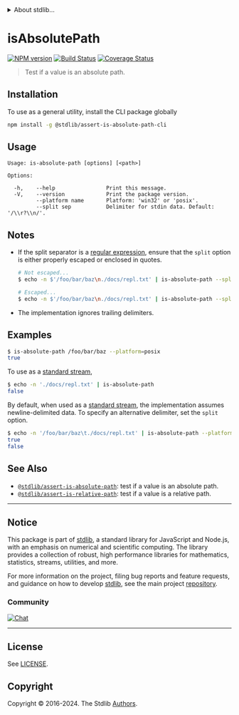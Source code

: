 <!--

@license Apache-2.0

Copyright (c) 2018 The Stdlib Authors.

Licensed under the Apache License, Version 2.0 (the "License");
you may not use this file except in compliance with the License.
You may obtain a copy of the License at

   http://www.apache.org/licenses/LICENSE-2.0

Unless required by applicable law or agreed to in writing, software
distributed under the License is distributed on an "AS IS" BASIS,
WITHOUT WARRANTIES OR CONDITIONS OF ANY KIND, either express or implied.
See the License for the specific language governing permissions and
limitations under the License.

-->


<details>
  <summary>
    About stdlib...
  </summary>
  <p>We believe in a future in which the web is a preferred environment for numerical computation. To help realize this future, we've built stdlib. stdlib is a standard library, with an emphasis on numerical and scientific computation, written in JavaScript (and C) for execution in browsers and in Node.js.</p>
  <p>The library is fully decomposable, being architected in such a way that you can swap out and mix and match APIs and functionality to cater to your exact preferences and use cases.</p>
  <p>When you use stdlib, you can be absolutely certain that you are using the most thorough, rigorous, well-written, studied, documented, tested, measured, and high-quality code out there.</p>
  <p>To join us in bringing numerical computing to the web, get started by checking us out on <a href="https://github.com/stdlib-js/stdlib">GitHub</a>, and please consider <a href="https://opencollective.com/stdlib">financially supporting stdlib</a>. We greatly appreciate your continued support!</p>
</details>

# isAbsolutePath

[![NPM version][npm-image]][npm-url] [![Build Status][test-image]][test-url] [![Coverage Status][coverage-image]][coverage-url] <!-- [![dependencies][dependencies-image]][dependencies-url] -->

> Test if a value is an absolute path.

<section class="intro">

</section>

<!-- /.intro -->











<section class="cli">



<section class="installation">

## Installation

To use as a general utility, install the CLI package globally

```bash
npm install -g @stdlib/assert-is-absolute-path-cli
```

</section>

<!-- CLI usage documentation. -->

<section class="usage">

## Usage

```text
Usage: is-absolute-path [options] [<path>]

Options:

  -h,    --help                Print this message.
  -V,    --version             Print the package version.
         --platform name       Platform: 'win32' or 'posix'.
         --split sep           Delimiter for stdin data. Default: '/\\r?\\n/'.
```

</section>

<!-- /.usage -->

<!-- CLI usage notes. Make sure to keep an empty line after the `section` element and another before the `/section` close. -->

<section class="notes">

## Notes

-   If the split separator is a [regular expression][mdn-regexp], ensure that the `split` option is either properly escaped or enclosed in quotes.

    ```bash
    # Not escaped...
    $ echo -n $'/foo/bar/baz\n./docs/repl.txt' | is-absolute-path --split /\r?\n/

    # Escaped...
    $ echo -n $'/foo/bar/baz\n./docs/repl.txt' | is-absolute-path --split /\\r?\\n/
    ```

-   The implementation ignores trailing delimiters.

</section>

<!-- /.notes -->

<section class="examples">

## Examples

```bash
$ is-absolute-path /foo/bar/baz --platform=posix
true
```

To use as a [standard stream][standard-streams],

```bash
$ echo -n './docs/repl.txt' | is-absolute-path
false
```

By default, when used as a [standard stream][standard-streams], the implementation assumes newline-delimited data. To specify an alternative delimiter, set the `split` option.

```bash
$ echo -n '/foo/bar/baz\t./docs/repl.txt' | is-absolute-path --platform=posix --split '\t'
true
false
```

</section>

<!-- /.examples -->

</section>

<!-- /.cli -->

<!-- Section for related `stdlib` packages. Do not manually edit this section, as it is automatically populated. -->

<section class="related">

## See Also

-   <span class="package-name">[`@stdlib/assert-is-absolute-path`][@stdlib/assert-is-absolute-path]</span><span class="delimiter">: </span><span class="description">test if a value is an absolute path.</span>
-   <span class="package-name">[`@stdlib/assert-is-relative-path`][@stdlib/assert/is-relative-path]</span><span class="delimiter">: </span><span class="description">test if a value is a relative path.</span>

</section>

<!-- /.related -->

<!-- Section for all links. Make sure to keep an empty line after the `section` element and another before the `/section` close. -->


<section class="main-repo" >

* * *

## Notice

This package is part of [stdlib][stdlib], a standard library for JavaScript and Node.js, with an emphasis on numerical and scientific computing. The library provides a collection of robust, high performance libraries for mathematics, statistics, streams, utilities, and more.

For more information on the project, filing bug reports and feature requests, and guidance on how to develop [stdlib][stdlib], see the main project [repository][stdlib].

### Community

[![Chat][chat-image]][chat-url]

---

## License

See [LICENSE][stdlib-license].


## Copyright

Copyright &copy; 2016-2024. The Stdlib [Authors][stdlib-authors].

</section>

<!-- /.stdlib -->

<!-- Section for all links. Make sure to keep an empty line after the `section` element and another before the `/section` close. -->

<section class="links">

[npm-image]: http://img.shields.io/npm/v/@stdlib/assert-is-absolute-path-cli.svg
[npm-url]: https://npmjs.org/package/@stdlib/assert-is-absolute-path-cli

[test-image]: https://github.com/stdlib-js/assert-is-absolute-path@v0.2.2/actions/workflows/test.yml/badge.svg?branch=v0.2.2
[test-url]: https://github.com/stdlib-js/assert-is-absolute-path@v0.2.2/actions/workflows/test.yml?query=branch:v0.2.2

[coverage-image]: https://img.shields.io/codecov/c/github/stdlib-js/assert-is-absolute-path@v0.2.2/main.svg
[coverage-url]: https://codecov.io/github/stdlib-js/assert-is-absolute-path@v0.2.2?branch=main

<!--

[dependencies-image]: https://img.shields.io/david/stdlib-js/assert-is-absolute-path@v0.2.2.svg
[dependencies-url]: https://david-dm.org/stdlib-js/assert-is-absolute-path@v0.2.2/main

-->

[chat-image]: https://img.shields.io/gitter/room/stdlib-js/stdlib.svg
[chat-url]: https://app.gitter.im/#/room/#stdlib-js_stdlib:gitter.im

[stdlib]: https://github.com/stdlib-js/stdlib

[stdlib-authors]: https://github.com/stdlib-js/stdlib/graphs/contributors

[cli-section]: https://github.com/stdlib-js/assert-is-absolute-path@v0.2.2#cli
[cli-url]: https://github.com/stdlib-js/assert-is-absolute-path@v0.2.2/tree/cli
[@stdlib/assert-is-absolute-path]: https://github.com/stdlib-js/assert-is-absolute-path@v0.2.2/tree/main

[umd]: https://github.com/umdjs/umd
[es-module]: https://developer.mozilla.org/en-US/docs/Web/JavaScript/Guide/Modules

[deno-url]: https://github.com/stdlib-js/assert-is-absolute-path@v0.2.2/tree/deno
[deno-readme]: https://github.com/stdlib-js/assert-is-absolute-path@v0.2.2/blob/deno/README.md
[umd-url]: https://github.com/stdlib-js/assert-is-absolute-path@v0.2.2/tree/umd
[umd-readme]: https://github.com/stdlib-js/assert-is-absolute-path@v0.2.2/blob/umd/README.md
[esm-url]: https://github.com/stdlib-js/assert-is-absolute-path@v0.2.2/tree/esm
[esm-readme]: https://github.com/stdlib-js/assert-is-absolute-path@v0.2.2/blob/esm/README.md
[branches-url]: https://github.com/stdlib-js/assert-is-absolute-path@v0.2.2/blob/main/branches.md

[stdlib-license]: https://raw.githubusercontent.com/stdlib-js/assert-is-absolute-path@v0.2.2/main/LICENSE

[standard-streams]: https://en.wikipedia.org/wiki/Standard_streams

[mdn-regexp]: https://developer.mozilla.org/en-US/docs/Web/JavaScript/Guide/Regular_Expressions

<!-- <related-links> -->

[@stdlib/assert/is-relative-path]: https://github.com/stdlib-js/assert-is-relative-path

<!-- </related-links> -->

</section>

<!-- /.links -->
